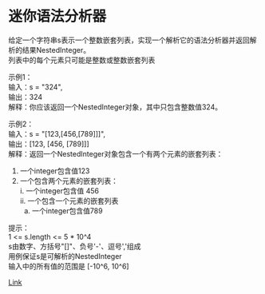 <h1>迷你语法分析器</h1>

给定一个字符串s表示一个整数嵌套列表，实现一个解析它的语法分析器并返回解析的结果NestedInteger。</br>
列表中的每个元素只可能是整数或整数嵌套列表</br>

示例1：</br>
输入：s = "324",</br>
输出：324</br>
解释：你应该返回一个NestedInteger对象，其中只包含整数值324。</br>

示例2：</br>
输入：s = "[123,[456,[789]]]",</br>
输出：[123, [456, [789]]]</br>
解释：返回一个NestedInteger对象包含一个有两个元素的嵌套列表：</br>
1. 一个integer包含值123</br>
2. 一个包含两个元素的嵌套列表： </br>
   i.  一个integer包含值 456</br>
   ii. 一个包含一个元素的嵌套列表</br>
   &nbsp;&nbsp;a. 一个integer包含值789


提示：</br>
1 <= s.length <= 5 * 10^4</br>
s由数字、方括号"[]"、负号'-'、逗号','组成</br>
用例保证s是可解析的NestedInteger</br>
输入中的所有值的范围是 [-10^6, 10^6]</br>

[Link](https://leetcode-cn.com/problems/mini-parser/)